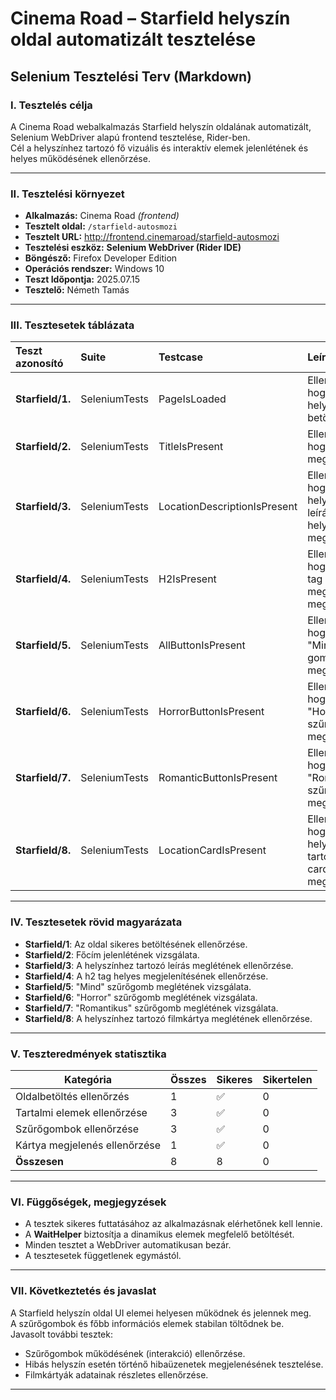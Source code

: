 # Cinema Road – Starfield helyszín oldal automatizált tesztelése

## Selenium Tesztelési Terv (Markdown)

### I. Tesztelés célja
A Cinema Road webalkalmazás Starfield helyszín oldalának automatizált, Selenium WebDriver alapú frontend tesztelése, Rider-ben.  
Cél a helyszínhez tartozó fő vizuális és interaktív elemek jelenlétének és helyes működésének ellenőrzése.

---

### II. Tesztelési környezet

- **Alkalmazás:** Cinema Road *(frontend)*
- **Tesztelt oldal:** `/starfield-autosmozi`
- **Tesztelt URL:** http://frontend.cinemaroad/starfield-autosmozi
- **Tesztelési eszköz:** **Selenium WebDriver (Rider IDE)**
- **Böngésző:** Firefox Developer Edition
- **Operációs rendszer:** Windows 10
- **Teszt Időpontja:** 2025.07.15
- **Tesztelő:** Németh Tamás

---

### III. Tesztesetek táblázata

| Teszt azonosító | Suite         | Testcase                   | Leírás                                                           | Elvárt eredmény                            | Futási idő | Eredmény |
| :------------- | :------------ | :-------------------------- | :---------------------------------------------------------------- | :---------------------------------------- | :-------- | :------ |
| **Starfield/1.**      | SeleniumTests | PageIsLoaded                | Ellenőrzi, hogy az oldal helyesen betöltődött-e                  | Az oldal betölt, főbb elemek láthatók    | 0,529 s  | ✅ |
| **Starfield/2.**      | SeleniumTests | TitleIsPresent              | Ellenőrzi, hogy a főcím megjelenik-e                             | A főcím látható                          | 0,647 s  | ✅ |
| **Starfield/3.**      | SeleniumTests | LocationDescriptionIsPresent| Ellenőrzi, hogy a helyszín leírása helyesen megjelenik-e         | A leírás megjelenik                      | 0,451 s  | ✅ |
| **Starfield/4.**      | SeleniumTests | H2IsPresent                  | Ellenőrzi, hogy a "h2" tag megfelelően megjelenik-e             | A h2 címke látható                       | 0,598 s  | ✅ |
| **Starfield/5.**      | SeleniumTests | AllButtonIsPresent           | Ellenőrzi, hogy a "Mind" szűrő gomb megjelenik-e                 | A "Mind" gomb látható                    | 0,505 s  | ✅ |
| **Starfield/6.**      | SeleniumTests | HorrorButtonIsPresent        | Ellenőrzi, hogy a "Horror" szűrő gomb megjelenik-e               | A "Horror" gomb látható                  | 0,456 s  | ✅ |
| **Starfield/7.**      | SeleniumTests | RomanticButtonIsPresent      | Ellenőrzi, hogy a "Romantikus" szűrő gomb megjelenik-e           | A "Romantikus" gomb látható              | 0,646 s  | ✅ |
| **Starfield/8.**      | SeleniumTests | LocationCardIsPresent        | Ellenőrzi, hogy a helyszínhez tartozó film card megjelenik-e     | A film card látható                      | 0,618 s  | ✅ |

---

### IV. Tesztesetek rövid magyarázata

- **Starfield/1**: Az oldal sikeres betöltésének ellenőrzése.
- **Starfield/2**: Főcím jelenlétének vizsgálata.
- **Starfield/3**: A helyszínhez tartozó leírás meglétének ellenőrzése.
- **Starfield/4**: A h2 tag helyes megjelenítésének ellenőrzése.
- **Starfield/5**: "Mind" szűrőgomb meglétének vizsgálata.
- **Starfield/6**: "Horror" szűrőgomb meglétének vizsgálata.
- **Starfield/7**: "Romantikus" szűrőgomb meglétének vizsgálata.
- **Starfield/8**: A helyszínhez tartozó filmkártya meglétének ellenőrzése.

---

### V. Teszteredmények statisztika

| Kategória                 | Összes | Sikeres | Sikertelen |
| ------------------------- | ------ | ------- | ---------- |
| Oldalbetöltés ellenőrzés  | 1     | ✅      | 0          |
| Tartalmi elemek ellenőrzése | 3     | ✅      | 0          |
| Szűrőgombok ellenőrzése   | 3     | ✅      | 0          |
| Kártya megjelenés ellenőrzése | 1  | ✅      | 0          |
| **Összesen**              | 8     | 8      | 0          |

---

### VI. Függőségek, megjegyzések

- A tesztek sikeres futtatásához az alkalmazásnak elérhetőnek kell lennie.
- A **WaitHelper** biztosítja a dinamikus elemek megfelelő betöltését.
- Minden tesztet a WebDriver automatikusan bezár.
- A tesztesetek függetlenek egymástól.

---

### VII. Következtetés és javaslat

A Starfield helyszín oldal UI elemei helyesen működnek és jelennek meg.  
A szűrőgombok és főbb információs elemek stabilan töltődnek be.  
Javasolt további tesztek:

- Szűrőgombok működésének (interakció) ellenőrzése.
- Hibás helyszín esetén történő hibaüzenetek megjelenésének tesztelése.
- Filmkártyák adatainak részletes ellenőrzése.

---